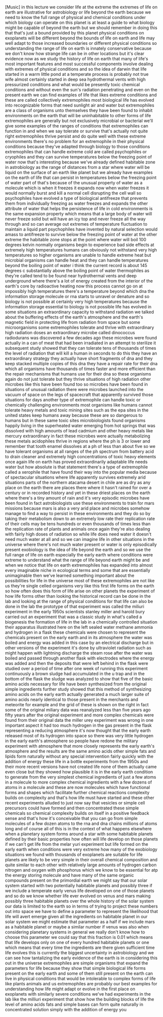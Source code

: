 [Music] in this lecture we consider life at the extreme the extremes of life on earth are illustrative for astrobiology or life beyond the earth because we need to know the full range of physical and chemical conditions under which biology can operate on this planet is at least a guide to what biology might be capable of beyond the earth but we should remember in doing this that that's just a bound provided by this planet physical conditions on exoplanets will be different beyond the bounds of life on earth and life may well adapt to those increased boundaries or different physical conditions so understanding the range of life on earth is innately conservative because we don't know how strange life can be in other locations but it's clear evidence now as we study the history of life on earth that many of life's most important features and most successful components involve dealing with extremes of physical conditions and so the idea of darwin that life started in a warm little pond at a temperate process is probably not true wife almost certainly started in deep sea hydrothermal vents with high pressurized conditions and what would be presently toxic chemical conditions and without even the sun's radiation penetrating and even on the present earth we can find examples of life that likes extreme conditions and these are called collectively extremophiles most biological life has evolved into recognizable forms that need sunlight air and water but extremophiles are a class of organisms unto themselves they have been found to inhabit environments on the earth that will be uninhabitable to other forms of life extremophiles are generally but not exclusively microbial or bacterial we'll give some examples of the ranges of conditions that extremophiles can function in and when we say tolerate or survive that's actually not quite right extremophiles thrive persist and do quite well with these extreme environments there's no problem for an extremophile in their physical conditions because they've adapted through biology to those conditions extremophiles that can handle extreme cold are called psychophiles or cryophiles and they can survive temperatures below the freezing point of water now that's interesting because we've already defined habitable zone in astrobiology as the range of distances from a star where water will be liquid on the surface of an earth like planet but we already have examples on the earth of life that can persist in temperatures below the freezing point of water part of that's because of the unusual property of water as a molecule which is when it freezes it expands now when water freezes it would normally burst and kill a normal cell disrupting the cell wall so psychophiles have evolved a type of biological antifreeze that prevents them from individually freezing as water freezes and expands the other attribute of water that helps the persistence of life in cold environments is the same expansion property which means that a large body of water will never freeze solid but will have an icy top and never freeze all the way through and so can average out extremes of temperature fluctuation to maintain a liquid part psychophiles have invented by natural selection would amass to antifreeze to survive below the freezing point of water at the other extreme the habitable zone stops at the point where water will boil 100 degrees kelvin normally organisms begin to experience bad side effects at extremely high temperatures humans can obviously not withstand very high temperatures so higher organisms are unable to handle extreme heat but microbial organisms can handle heat and they can handle temperatures beyond the boiling point of water i think the current record is about 145 degrees c substantially above the boiling point of water thermophiles as they're called tend to be found near hydrothermal vents and deep underground where there's a lot of energy created from the interior of the earth's core by radioactive heating now this process cannot go on at impossibly high temperatures there's a temperature beyond which dna the information storage molecule or rna starts to unravel or denature and so biology is not possible at certainly very high temperatures because the information storage essential to biology is not possible life has evolved in some situations an extraordinary capacity to withstand radiation we talked about the buffering effects of the earth's atmosphere and the earth's magnetic field in protecting life from radiation from space but some microorganisms some extremophiles tolerate and thrive with extraordinary high radiation doses an extraordinary microbe called dinococcus radiodurans was discovered a few decades ago these microbes were found actually in a can of meat that had been irradiated in an attempt to sterilize it subsequent study showed that they can tolerate tens of thousands of times the level of radiation that will kill a human in seconds to do this they have an extraordinary strategy they actually have short fragments of dna and they keep stacked multiple copies of this dna they have a repair rate for their dna which all organisms have thousands of times faster and more efficient than the repair mechanisms that humans use for their dna so these organisms again do not just tolerate but they thrive situations of high radiation other microbes like this have been found too so microbes have been found in situations of unusual radiation there were microbes launched into the vacuum of space on the legs of spacecraft that apparently survived those situations for days another type of extremophile can handle toxic or chemically challenging environments most organisms like humans cannot tolerate heavy metals and toxic mining sites such as the epa sites in the united states keep humans away because these are so dangerous to humans but in these same toxic sites microbiologists found organisms happily living in the superheated water emerging from hot springs that was dissolved with high amounts of lead cadmium and other heavy metals like mercury extraordinary in fact these microbes were actually metabolizing these metals acidophiles thrive in regions where the ph is 3 or lower and remember that tooth enamel dissolves at a ph of less than about five so we have tolerant organisms at all ranges of the ph spectrum from battery acid to drain cleaner and extremely high concentrations of toxic heavy elements once again life on earth has proved extraordinarily adaptable life needs water but how absolute is that statement there's a type of extremophile called a xerophile that have found their way into the popular media because of spectacular situations where life apparently survives extremely arid situations parts of the northern atacama desert in chile are as dry as any place on the earth there are places there where it hasn't rained for over a century or in recorded history and yet in these driest places on the earth where there's a tiny amount of rain and it's very episodic microbes have been found in fact astrobiologists use these environments to train for mars missions because mars is also a very arid place and microbes somehow manage to find a way to persist in these environments and they do so by taking their metabolism down to an extremely low rate their replication rate of their cells may be tens hundreds or even thousands of times less than the replication rate of plants and animals once again they're also dealing with fairly high doses of radiation so while life does need water it doesn't need much water at all and so we can imagine life in other situations in the universe where there's not much water present or water is only episodically present exobiology is the idea of life beyond the earth and so we use the full range of life on earth especially the early earth where conditions were extreme to understand what the range of life beyond earth might be and when we notice that life on earth extremophiles has expanded into almost every imaginable niche in ecological terms and some that are essentially unimaginable then we've learned something important about the possibilities for life in the universe most of these extremophiles are not like us they're single celled organisms very like this first life forms on the earth so how often does this form of life arise on other planets the experiment of how life forms other than looking the historical record can be done in the lab and looking at the range of physical conditions for that life can also be done in the lab the prototype of that experiment was called the miliuri experiment in the early 1950s scientists stanley miller and harold bury carried out an experiment that was a classic study in what's called a biogenesis the formation of life in the lab in a chemically controlled situation their apparatus illustrated here on the left sealed water methane ammonia and hydrogen in a flask these chemicals were chosen to represent the chemicals present on the early earth and in its atmosphere the water was boiled and energy was added in this case by an electrical discharge but in other versions of the experiment it's done by ultraviolet radiation such as might happen with lightning discharge the steam rose after the water was boiled and passed through another flask with electrodes where the energy was added and then the deposits that were left behind in the flask were studied over a period of time after one week of running this experiment continuously a brown sludge had accumulated in the u trap and in the bottom of the flask the sludge was analyzed to show that five of the basic amino acids necessary for life have been synthesized from the original simple ingredients further study showed that this method of synthesizing amino acids on the early earth actually generated a much larger suite of amino acids nearly identical to those present in the merchants and meteorite for example and the grid of these is shown on the right in fact some of the original miliary data was reanalyzed less than five years ago fifty years after the original experiment and more complex chemicals were found from their original data the miller urey experiment was wrong in one important aspect it had too much hydrogen in the gas present in the flask representing a reducing atmosphere it's now thought that the early earth released most of its hydrogen into space so there was very little hydrogen in the early earth's atmosphere so people have redone the military experiment with atmosphere that more closely represents the early earth's atmosphere and the results are the same amino acids other simple fats and lipids form naturally without any special intervention fairly quickly with the addition of energy these life in a bottle experiments from the 1950s and their more recent versions have not created life none of them actually came even close but they showed how plausible it is in the early earth condition to generate from the very simplest chemical ingredients of just a few atoms in a molecule to more complex chemical ingredients with a few dozens of atoms in a molecule and these are now molecules which have functional forms and shapes which facilitate further chemical reactions complexity builds on complexity and that's how life must have started and these other recent experiments alluded to just now say that vesicles or simple cell precursors could have formed and then concentrated these simple chemicals so chemical complexity builds on itself in a positive feedback sense and that's how it's conceivable that you can go from simple molecules of a few dozen atoms to the rna and dna chains millions of atoms long and of course all of this is in the context of what happens elsewhere when a planetary system forms around a star with some habitable planets defined by their basic properties how often will life develop on those planets if we can't get life from the melar yuri experiment but life formed on the early earth when conditions were very extreme how many of the exobiology situations we found with thousands of exoplanets are suitable for life planets are likely to be very simple in their overall chemical composition and quite similar to each other with relatively large amounts of hydrogen carbon nitrogen and oxygen with phosphorus which we know to be essential for atp the energy storing molecule and have many of the same organic compounds present on the primordial earth we might say that our solar system started with two potentially habitable planets and possibly three if we include a temperate early venus life developed on one of those planets and so do we know whether life ever evolved on venus and mars making possibly three habitable planets over the whole history of the solar system our data is limited to the earth so in terms of trying to project these numbers out into space we have to define a parameter to represent the likelihood that life will avert emerge given all the ingredients on habitable planet in our solar system we might estimate that parameter as a half if we include mars as a habitable planet or maybe a similar number if venus was also when considering planetary systems in general we really don't know how to choose this parameter we could say that this fraction is 0.01 which means that life develops only on one of every hundred habitable planets or one which means that every time the ingredients are there given sufficient time life evolves this is currently the biggest uncertainty in astrobiology and we can see how tantalizing the early evidence of the earth is in considering this out in the universe extremophiles are simple organisms that expand the parameters for life because they show that simple biological life forms present on the early earth and some of them still present on the earth can live in physical conditions that would be intolerable to complex forms of life like plants animals and us extremophiles are probably our best examples for understanding how life might adapt or evolve in the first place on exoplanets with similarly severe conditions we've had experiments in the lab like the milliuri experiment that show how the building blocks of life the level of amino acids fats and simple bases can form quite naturally in concentrated solution simply with the addition of energy you